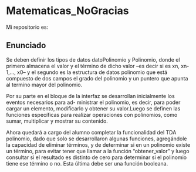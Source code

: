 # Matematicas_NoGracias
Mi repositorio es: 

## Enunciado
Se deben definir los tipos de datos datoPolinomio y Polinomio, donde el primero almacena el valor y el término de dicho valor –es decir si es xn, xn-1,…,
x0– y el segundo es la estructura de datos polinomio que está compuesto de dos campos el grado del polinomio y un puntero que apunta al termino mayor del
polinomio.

Por su parte en el bloque de la interfaz se desarrollan inicialmente los eventos necesarios para ad- ministrar el polinomio, es decir, para poder cargar
un elemento, modificarlo y obtener su valor.Luego se definen las funciones específicas para realizar operaciones con polinomios, como sumar, multiplicar
y mostrar su contenido. 

Ahora quedará a cargo del alumno completar la funcionalidad del TDA polinomio, dado que solo se desarrollaron algunas funciones, agregándole la capacidad 
de eliminar términos, y de determinar si en un polinomio existe un término, para evitar tener que llamar a la función “obtener_valor” y luego consultar 
si el resultado es distinto de cero para determinar si el polinomio tiene ese término o no. Esta última debe ser una función booleana.
